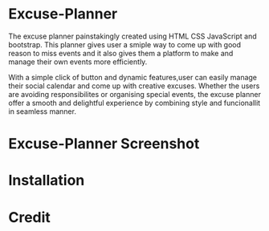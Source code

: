 # Excuse-Planner

The excuse planner painstakingly created using HTML CSS JavaScript and bootstrap. This planner gives user a smiple way to come up with good reason to miss events and it also gives them a platform to make and manage their own events more efficiently.


With a simple click of button and dynamic features,user can easily manage their social calendar and come up with creative excuses. Whether the users are avoiding responsibilites or organising special events, the excuse planner offer a smooth and delightful experience by combining style and funcionallit in seamless manner. 



# Excuse-Planner Screenshot




# Installation




# Credit 
